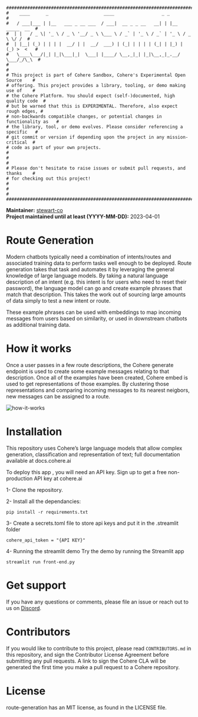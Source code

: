
```
################################################################################
#    ____      _                     ____                  _ _                 #
#   / ___|___ | |__   ___ _ __ ___  / ___|  __ _ _ __   __| | |__   _____  __  #
#  | |   / _ \| '_ \ / _ \ '__/ _ \ \___ \ / _` | '_ \ / _` | '_ \ / _ \ \/ /  #
#  | |__| (_) | | | |  __/ | |  __/  ___) | (_| | | | | (_| | |_) | (_) >  <   #
#   \____\___/|_| |_|\___|_|  \___| |____/ \__,_|_| |_|\__,_|_.__/ \___/_/\_\  #
#                                                                              #
# This project is part of Cohere Sandbox, Cohere's Experimental Open Source    #
# offering. This project provides a library, tooling, or demo making use of    #
# the Cohere Platform. You should expect (self-)documented, high quality code  #
# but be warned that this is EXPERIMENTAL. Therefore, also expect rough edges, #
# non-backwards compatible changes, or potential changes in functionality as   #
# the library, tool, or demo evolves. Please consider referencing a specific   #
# git commit or version if depending upon the project in any mission-critical  #
# code as part of your own projects.                                           #
#                                                                              #
# Please don't hesitate to raise issues or submit pull requests, and thanks    #
# for checking out this project!                                               #
#                                                                              #
################################################################################
```

**Maintainer:** [stewart-co](https://github.com/stewart-co) \
**Project maintained until at least (YYYY-MM-DD):** 2023-04-01

# Route Generation
Modern chatbots typically need a combination of intents/routes and associated training data to perform tasks well enough to be deployed. Route generation takes that task and automates it by leveraging the general knowledge of large language models. By taking a natural language description of an intent (e.g. this intent is for users who need to reset their password), the language model can go and create example phrases that match that description. This takes the work out of sourcing large amounts of data simply to test a new intent or route.

These example phrases can be used with embeddings to map incoming messages from users based on similarity, or used in downstream chatbots as additional training data.

# How it works
Once a user passes in a few route descriptions, the Cohere generate endpoint is used to create some example messages relating to that description. Once all of the examples have been created, Cohere embed is used to get representations of those examples. By clustering those representations and comparing incoming messages to its nearest neigbors, new messages can be assigned to a route.

![how-it-works](https://user-images.githubusercontent.com/108292383/199025318-dc3a7f3b-bb6f-4cb4-ba9a-c1b247fee43b.png)

# Installation
This repository uses Cohere’s large language models that allow complex generation, classification and representation of text; full documentation available at docs.cohere.ai

To deploy this app <yourself>, you will need an API key.  Sign up to get a free non-production API key at cohere.ai

1- Clone the repository.

2- Install all the dependancies:

```pip install -r requirements.txt```

3- Create a secrets.toml file to store api keys and put it in the .streamlit folder
```
cohere_api_token = "{API KEY}"
```

4- Running the streamlit demo
Try the demo by running the Streamlit app

```streamlit run front-end.py```

# Get support
If you have any questions or comments, please file an issue or reach out to us on [Discord](https://discord.gg/co-mmunity).

# Contributors
If you would like to contribute to this project, please read `CONTRIBUTORS.md`
in this repository, and sign the Contributor License Agreement before submitting
any pull requests. A link to sign the Cohere CLA will be generated the first time 
you make a pull request to a Cohere repository.

# License
route-generation has an MIT license, as found in the LICENSE file.

